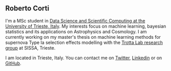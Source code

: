 ## Roberto Corti

I'm a MSc student in [Data Science and Scientific Computing at the University of Trieste, Italy](https://dssc.units.it/). My interests focus on machine learning, bayesian statistics and its applications on Astrophysics and Cosmology.
I am currently working on my master's thesis on machine learning methods for supernova Type Ia selection effects modelling with the [Trotta Lab research group](http://robertotrotta.com/trotta-lab/) at SISSA, Trieste.

I am located in Trieste, Italy. You can contact me on [Twitter](https://twitter.com/RobertoCorti29), [Linkedin](https://www.linkedin.com/in/roberto-corti-723346181/) or on [GitHub](https://github.com/RobertoCorti).
